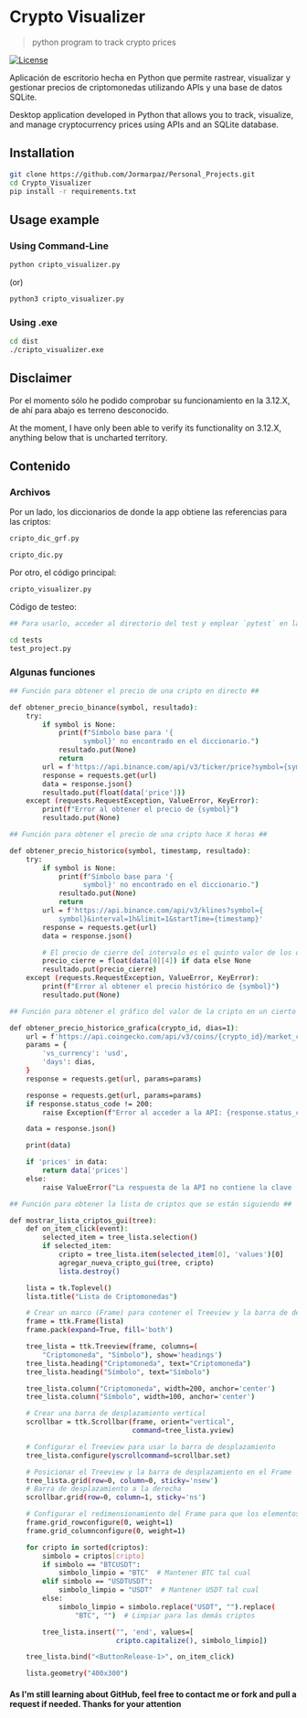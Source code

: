 # Crypto Visualizer

>python program to track crypto prices

[![License](https://img.shields.io/badge/license-MIT-lightgreen?logo=balance-scale)](https://opensource.org/licenses/MIT)

Aplicación de escritorio hecha en Python que permite rastrear, visualizar y gestionar precios de criptomonedas utilizando APIs y una base de datos SQLite.

Desktop application developed in Python that allows you to track, visualize, and manage cryptocurrency prices using APIs and an SQLite database.

## Installation

```bash
git clone https://github.com/Jormarpaz/Personal_Projects.git
cd Crypto_Visualizer
pip install -r requirements.txt
```

## Usage example

### Using Command-Line

```bash
python cripto_visualizer.py
```

(or)

```bash
python3 cripto_visualizer.py
```

### Using .exe

```bash
cd dist
./cripto_visualizer.exe
```

## Disclaimer

Por el momento sólo he podido comprobar su funcionamiento en la 3.12.X, de ahí para abajo es terreno desconocido.

At the moment, I have only been able to verify its functionality on 3.12.X, anything below that is uncharted territory.

## Contenido

### Archivos

Por un lado, los diccionarios de donde la app obtiene las referencias para las criptos:

```bash
cripto_dic_grf.py

cripto_dic.py
```

Por otro, el código principal:

```bash
cripto_visualizer.py
```

Código de testeo:

```bash
## Para usarlo, acceder al directorio del test y emplear `pytest` en la consola ##

cd tests
test_project.py
```

### Algunas funciones

```bash
## Función para obtener el precio de una cripto en directo ##

def obtener_precio_binance(symbol, resultado):
    try:
        if symbol is None:
            print(f"Símbolo base para '{
                  symbol}' no encontrado en el diccionario.")
            resultado.put(None)
            return 
        url = f'https://api.binance.com/api/v3/ticker/price?symbol={symbol}'
        response = requests.get(url)
        data = response.json()
        resultado.put(float(data['price']))
    except (requests.RequestException, ValueError, KeyError):
        print(f"Error al obtener el precio de {symbol}")
        resultado.put(None)
```

```bash
## Función para obtener el precio de una cripto hace X horas ##

def obtener_precio_historico(symbol, timestamp, resultado):
    try:
        if symbol is None:
            print(f"Símbolo base para '{
                  symbol}' no encontrado en el diccionario.")
            resultado.put(None)
            return 
        url = f'https://api.binance.com/api/v3/klines?symbol={
            symbol}&interval=1h&limit=1&startTime={timestamp}'
        response = requests.get(url)
        data = response.json()

        # El precio de cierre del intervalo es el quinto valor de los datos de la vela
        precio_cierre = float(data[0][4]) if data else None
        resultado.put(precio_cierre)
    except (requests.RequestException, ValueError, KeyError):
        print(f"Error al obtener el precio histórico de {symbol}")
        resultado.put(None)
```

```bash
## Función para obtener el gráfico del valor de la cripto en un cierto tiempo ##

def obtener_precio_historico_grafica(crypto_id, dias=1):
    url = f'https://api.coingecko.com/api/v3/coins/{crypto_id}/market_chart'
    params = {
        'vs_currency': 'usd',
        'days': dias,
    }
    response = requests.get(url, params=params)

    response = requests.get(url, params=params)
    if response.status_code != 200:
        raise Exception(f"Error al acceder a la API: {response.status_code} - {response.text}")

    data = response.json()

    print(data)

    if 'prices' in data:
        return data['prices']
    else:
        raise ValueError("La respuesta de la API no contiene la clave 'prices'")
```

```bash
## Función para obtener la lista de criptos que se están siguiendo ##

def mostrar_lista_criptos_gui(tree):
    def on_item_click(event):
        selected_item = tree_lista.selection()
        if selected_item:
            cripto = tree_lista.item(selected_item[0], 'values')[0]
            agregar_nueva_cripto_gui(tree, cripto)
            lista.destroy()

    lista = tk.Toplevel()
    lista.title("Lista de Criptomonedas")

    # Crear un marco (Frame) para contener el Treeview y la barra de desplazamiento
    frame = ttk.Frame(lista)
    frame.pack(expand=True, fill='both')

    tree_lista = ttk.Treeview(frame, columns=(
        "Criptomoneda", "Símbolo"), show='headings')
    tree_lista.heading("Criptomoneda", text="Criptomoneda")
    tree_lista.heading("Símbolo", text="Símbolo")

    tree_lista.column("Criptomoneda", width=200, anchor='center')
    tree_lista.column("Símbolo", width=100, anchor='center')

    # Crear una barra de desplazamiento vertical
    scrollbar = ttk.Scrollbar(frame, orient="vertical",
                              command=tree_lista.yview)

    # Configurar el Treeview para usar la barra de desplazamiento
    tree_lista.configure(yscrollcommand=scrollbar.set)

    # Posicionar el Treeview y la barra de desplazamiento en el Frame
    tree_lista.grid(row=0, column=0, sticky='nsew')
    # Barra de desplazamiento a la derecha
    scrollbar.grid(row=0, column=1, sticky='ns')

    # Configurar el redimensionamiento del Frame para que los elementos internos se ajusten
    frame.grid_rowconfigure(0, weight=1)
    frame.grid_columnconfigure(0, weight=1)

    for cripto in sorted(criptos):
        simbolo = criptos[cripto]
        if simbolo == "BTCUSDT":
            simbolo_limpio = "BTC"  # Mantener BTC tal cual
        elif simbolo == "USDTUSDT":
            simbolo_limpio = "USDT"  # Mantener USDT tal cual
        else:
            simbolo_limpio = simbolo.replace("USDT", "").replace(
                "BTC", "")  # Limpiar para las demás criptos

        tree_lista.insert("", 'end', values=[
                          cripto.capitalize(), simbolo_limpio])

    tree_lista.bind("<ButtonRelease-1>", on_item_click)

    lista.geometry("400x300")
```

#### As I'm still learning about GitHub, feel free to contact me or fork and pull a request if needed. Thanks for your attention

